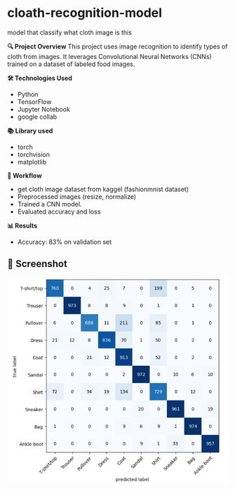 # cloath-recognition-model
model that classify what cloth image is this

**🔍 Project Overview**
This project uses image recognition to identify types of cloth from images. It leverages Convolutional Neural Networks (CNNs) trained on a dataset of labeled food images.

**🛠️ Technologies Used**
- Python
- TensorFlow
- Jupyter Notebook
- google collab

**📚 Library used**
- torch
- torchvision
- matplotlib

**🚀 Workflow**
- get cloth image dataset from kaggel (fashionmnist dataset)
- Preprocessed images (resize, normalize)
- Trained a CNN model.
- Evaluated accuracy and loss

**📊 Results**
- Accuracy: 83% on validation set

## 📸 Screenshot

![Model confusion metrix graph](assets/cloth_confusion_metrix.png)


